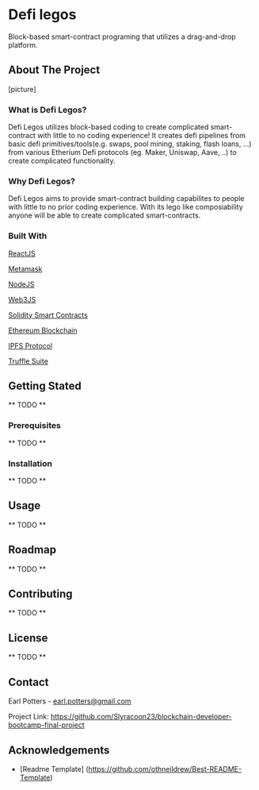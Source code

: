 # Defi legos
Block-based smart-contract programing that utilizes a drag-and-drop platform. 

## About The Project
[picture]
### What is Defi Legos?
Defi Legos utilizes block-based coding to create complicated smart-contract with little to no coding experience! It creates defi pipelines from basic defi primitives/tools(e.g. swaps, pool mining, staking, flash loans, ...) from various Etherium Defi protocols (eg. Maker, Uniswap, Aave, ..) to create complicated functionality.

### Why Defi Legos?
Defi Legos aims to provide smart-contract building capabilites to people with little to no prior coding experience. With its lego like composiability anyone will be able to create complicated smart-contracts. 

### Built With

[ReactJS](https://reactjs.org/)

[Metamask](https://metamask.io/)

[NodeJS](https://nodejs.org/)

[Web3JS](https://web3js.readthedocs.io/)

[Solidity Smart Contracts](https://docs.soliditylang.org/)

[Ethereum Blockchain](https://ethereum.org/)

[IPFS Protocol](https://www.ipfs.com/)

[Truffle Suite](https://www.trufflesuite.com/)


## Getting Stated
** TODO **
### Prerequisites
**  TODO **
### Installation
** TODO **

## Usage
** TODO **

## Roadmap
** TODO **
## Contributing

** TODO **

## License
** TODO **

## Contact
Earl Potters - earl.potters@gmail.com 

Project Link: https://github.com/Slyracoon23/blockchain-developer-bootcamp-final-project
## Acknowledgements
* [Readme Template] (https://github.com/othneildrew/Best-README-Template)





